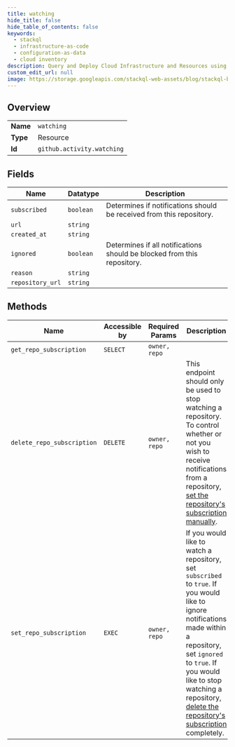 ```yaml
---
title: watching
hide_title: false
hide_table_of_contents: false
keywords:
  - stackql
  - infrastructure-as-code
  - configuration-as-data
  - cloud inventory
description: Query and Deploy Cloud Infrastructure and Resources using SQL
custom_edit_url: null
image: https://storage.googleapis.com/stackql-web-assets/blog/stackql-blog-post-featured-image.png
---
```

  
    

## Overview
<table><tbody>
<tr><td><b>Name</b></td><td><code>watching</code></td></tr>
<tr><td><b>Type</b></td><td>Resource</td></tr>
<tr><td><b>Id</b></td><td><code>github.activity.watching</code></td></tr>
</tbody></table>

## Fields
| Name | Datatype | Description |
| ---- | -------- | ----------- |
| `subscribed` | `boolean` | Determines if notifications should be received from this repository. |
| `url` | `string` |  |
| `created_at` | `string` |  |
| `ignored` | `boolean` | Determines if all notifications should be blocked from this repository. |
| `reason` | `string` |  |
| `repository_url` | `string` |  |
## Methods
| Name | Accessible by | Required Params | Description |
| ---- | ------------- | --------------- | ----------- |
| `get_repo_subscription` | `SELECT` | `owner, repo` |  |
| `delete_repo_subscription` | `DELETE` | `owner, repo` | This endpoint should only be used to stop watching a repository. To control whether or not you wish to receive notifications from a repository, [set the repository's subscription manually](https://docs.github.com/rest/reference/activity#set-a-repository-subscription). |
| `set_repo_subscription` | `EXEC` | `owner, repo` | If you would like to watch a repository, set `subscribed` to `true`. If you would like to ignore notifications made within a repository, set `ignored` to `true`. If you would like to stop watching a repository, [delete the repository's subscription](https://docs.github.com/rest/reference/activity#delete-a-repository-subscription) completely. |
